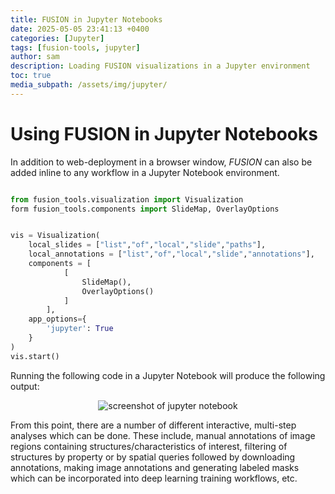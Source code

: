 ```yaml
---
title: FUSION in Jupyter Notebooks
date: 2025-05-05 23:41:13 +0400
categories: [Jupyter]
tags: [fusion-tools, jupyter]
author: sam
description: Loading FUSION visualizations in a Jupyter environment
toc: true
media_subpath: /assets/img/jupyter/
---
```


# Using FUSION in Jupyter Notebooks

In addition to web-deployment in a browser window, *FUSION* can also be added inline to any workflow in a Jupyter Notebook environment.

```python

from fusion_tools.visualization import Visualization
form fusion_tools.components import SlideMap, OverlayOptions


vis = Visualization(
	local_slides = ["list","of","local","slide","paths"],
	local_annotations = ["list","of","local","slide","annotations"],
	components = [
			[
				SlideMap(),
				OverlayOptions()
			]
		],
	app_options={
		'jupyter': True
	}
)
vis.start()

```

Running the following code in a Jupyter Notebook will produce the following output:

<div align="center">
    <img src="jupyter-screenshot.png" alt='screenshot of jupyter notebook'>
</div>

From this point, there are a number of different interactive, multi-step analyses which can be done. These include, manual annotations of image regions containing structures/characteristics of interest, filtering of structures by property or by spatial queries followed by downloading annotations, making image annotations and generating labeled masks which can be incorporated into deep learning training workflows, etc.



